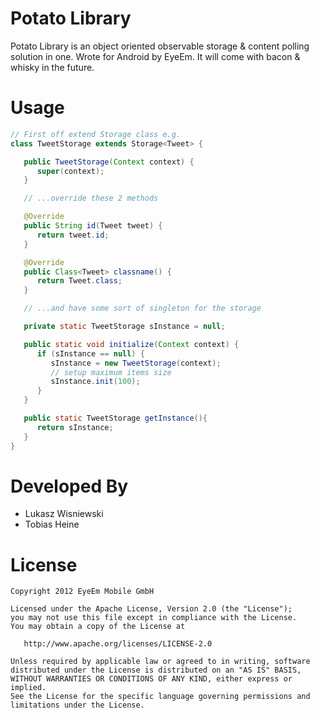 Potato Library
=================

Potato Library is an object oriented observable storage & content polling
solution in one. Wrote for Android by EyeEm. It will come with bacon &
whisky in the future.

Usage
============
``` java
// First off extend Storage class e.g.
class TweetStorage extends Storage<Tweet> {

   public TweetStorage(Context context) {
      super(context);
   }

   // ...override these 2 methods

   @Override
   public String id(Tweet tweet) {
      return tweet.id;
   }

   @Override
   public Class<Tweet> classname() {
      return Tweet.class;
   }

   // ...and have some sort of singleton for the storage

   private static TweetStorage sInstance = null;

   public static void initialize(Context context) {
      if (sInstance == null) {
         sInstance = new TweetStorage(context);
         // setup maximum items size
         sInstance.init(100);
      }
   }

   public static TweetStorage getInstance(){
      return sInstance;
   }
}
```

Developed By
============

* Lukasz Wisniewski
* Tobias Heine

License
=======

    Copyright 2012 EyeEm Mobile GmbH

    Licensed under the Apache License, Version 2.0 (the "License");
    you may not use this file except in compliance with the License.
    You may obtain a copy of the License at

       http://www.apache.org/licenses/LICENSE-2.0

    Unless required by applicable law or agreed to in writing, software
    distributed under the License is distributed on an "AS IS" BASIS,
    WITHOUT WARRANTIES OR CONDITIONS OF ANY KIND, either express or implied.
    See the License for the specific language governing permissions and
    limitations under the License.
